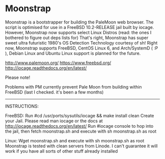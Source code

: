 # Moonstrap
Moonstrap is a bootstrapper for building the PaleMoon web browser.
The script is optimised for use in a FreeBSD 10.2-RELEASE jail built by iocage.
However, Moonstrap now supports select Linux Distros (read: the ones I bothered to figure out deps lists for)
That's right, Moonstrap has super sweet ultra futuristic 1980's OS Detection Technology
courtesy of sh!
Right now, Moonstrap supports FreeBSD, CentOS Linux 6, and Arch/SystemD ( :P ), Debian Linux and Ubuntu Linux
support is planned for the future.

http://www.palemoon.org/
https://www.freebsd.org/
http://iocage.readthedocs.org/en/latest/

Please note!

Problems with PM currently prevent Pale Moon from building within FreeBSD (last I checked. it's been a few months)

--------------------------------------------------------
INSTRUCTIONS:

FreeBSD:
Run #cd /usr/ports/sysutils/iocage && make install clean
Create your Jail. Please read man iocage or the docs at http://iocage.readthedocs.org/en/latest/
Run #iocage console to hop into the jail, then fetch moonstrap.sh and execute with sh moonstrap.sh as root

Linux:
Wget moonstrap.sh and execute with sh moonstrap.sh as root
Moonstrap is tested with clean servers from Linode.
I can't guarantee it will work if you have all sorts of other stuff already installed
